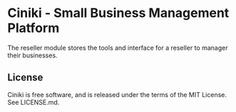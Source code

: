 Ciniki - Small Business Management Platform
===========================================

The reseller module stores the tools and interface for a reseller to manager their businesses.

License
-------
Ciniki is free software, and is released under the terms of the MIT License. See LICENSE.md.
